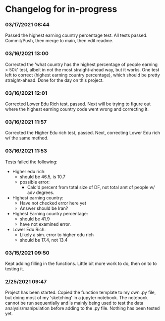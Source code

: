 # Changelog for in-progress

### 03/17/2021 08:44
Passed the highest earning country percentage test. All tests passed. Commit/Push, then merge to main, then edit readme.

### 03/16/2021 13:00
Corrected the 'what country has the highest percentage of people earning > 50k' test, albeit in not the most straight-ahead way, but it works. One test left to correct (highest earning country percentage), which should be pretty straight-ahead. Done for the day on this project.

### 03/16/2021 12:01
Corrected Lower Edu Rich test, passed. Next will be trying to figure out where the highest earning country code went wrong and correcting it.

### 03/16/2021 11:57
Corrected the Higher Edu rich test, passed. Next, correcting Lower Edu rich w/ the same method.

### 03/16/2021 11:53
Tests failed the following:

- Higher edu rich:
    - should be 46.5, is 10.7
    - possible error:
        - Calc'd percent from total size of DF, not total amt of people w/ adv degrees.
- Highest earning country:
    - Have not checked error here yet
    - Answer should be Iran?
- Highest Earning country percentage:
    - should be 41.9
    - have not examined error.
- Lower Edu Rich:
    - Likely a sim. error to higher edu rich
    - should be 17.4, not 13.4

### 03/15/2021 09:50
Kept adding filling in the functions. Little bit more work to do, then on to to testing it. 

### 2/25/2021 09:47
Project has been started. Copied the function template to my own .py file, but doing most of my 'sketching' in a jupyter notebook. The notebook cannot be run sequentially and is mainly being used to test the data analysis/manipulation before adding to the .py file. Nothing has been tested yet.